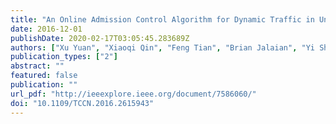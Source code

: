 ```yaml
---
title: "An Online Admission Control Algorithm for Dynamic Traffic in Underlay Coexistence Paradigm"
date: 2016-12-01
publishDate: 2020-02-17T03:05:45.283689Z
authors: ["Xu Yuan", "Xiaoqi Qin", "Feng Tian", "Brian Jalaian", "Yi Shi", "Y. Thomas Hou", "Wenjing Lou", "Wade Trappe"]
publication_types: ["2"]
abstract: ""
featured: false
publication: ""
url_pdf: "http://ieeexplore.ieee.org/document/7586060/"
doi: "10.1109/TCCN.2016.2615943"
---
```


